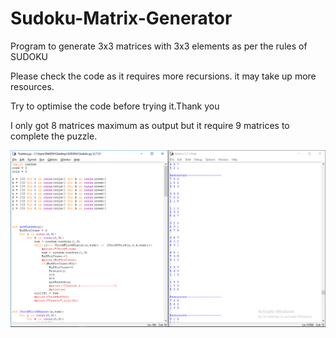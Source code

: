 # Sudoku-Matrix-Generator
Program to generate 3x3 matrices with 3x3 elements as per the rules of SUDOKU

Please check the code as it requires more recursions.
it may take up more resources.

Try to optimise the code before trying it.Thank you

I only got 8 matrices maximum as output but it require 9 matrices to complete the puzzle.

<img src="output/8-Matrices.png">
